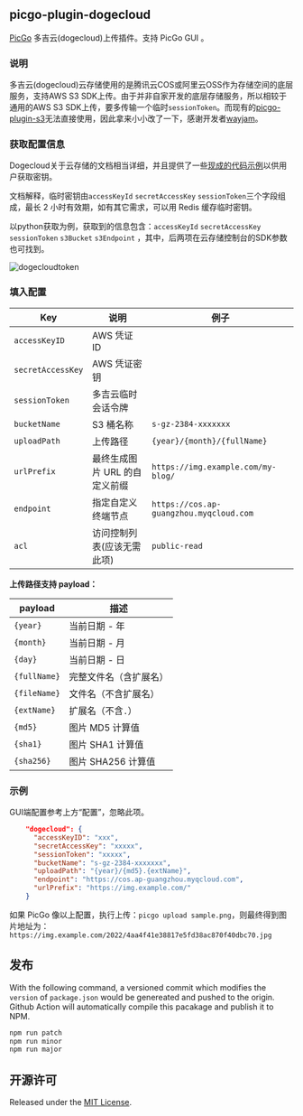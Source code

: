 ## picgo-plugin-dogecloud

[PicGo](https://github.com/PicGo/PicGo-Core) 多吉云(dogecloud)上传插件。支持 PicGo GUI 。

### 说明

多吉云(dogecloud)云存储使用的是腾讯云COS或阿里云OSS作为存储空间的底层服务，支持AWS S3 SDK上传。由于并非自家开发的底层存储服务，所以相较于通用的AWS S3 SDK上传，要多传输一个临时`sessionToken`。而现有的[picgo-plugin-s3](https://github.com/wayjam/picgo-plugin-s3)无法直接使用，因此拿来小小改了一下，感谢开发者[wayjam](https://github.com/wayjam)。

### 获取配置信息

Dogecloud关于云存储的文档相当详细，并且提供了一些[现成的代码示例](https://docs.dogecloud.com/oss/manual-tmp-token)以供用户获取密钥。

文档解释，临时密钥由`accessKeyId` `secretAccessKey` `sessionToken`三个字段组成，最长 2 小时有效期，如有其它需求，可以用 Redis 缓存临时密钥。

以python获取为例，获取到的信息包含：`accessKeyId` `secretAccessKey` `sessionToken` `s3Bucket` `s3Endpoint` ，其中，后两项在云存储控制台的SDK参数也可找到。

![dogecloudtoken](https://cdn.hin.cool/pic/s3test/dogecloudtoken.jpg)

### 填入配置

| Key               | 说明                          | 例子                               |
| ----------------- | ----------------------------- | ---------------------------------- |
| `accessKeyID`     | AWS 凭证 ID                   |                                    |
| `secretAccessKey` | AWS 凭证密钥                  |                                    |
| `sessionToken` | 多吉云临时会话令牌 | |
| `bucketName`      | S3 桶名称                     | `s-gz-2384-xxxxxxx`                   |
| `uploadPath`      | 上传路径                      | `{year}/{month}/{fullName}`        |
| `urlPrefix`       | 最终生成图片 URL 的自定义前缀 | `https://img.example.com/my-blog/` |
| `endpoint`        | 指定自定义终端节点            | `https://cos.ap-guangzhou.myqcloud.com`       |
| `acl` | 访问控制列表(应该无需此项) | `public-read` |

**上传路径支持 payload：**

| payload      | 描述                   |
| ------------ | ---------------------- |
| `{year}`     | 当前日期 - 年          |
| `{month}`    | 当前日期 - 月          |
| `{day}`      | 当前日期 - 日          |
| `{fullName}` | 完整文件名（含扩展名） |
| `{fileName}` | 文件名（不含扩展名）   |
| `{extName}`  | 扩展名（不含`.`）      |
| `{md5}`      | 图片 MD5 计算值        |
| `{sha1}`     | 图片 SHA1 计算值       |
| `{sha256}`   | 图片 SHA256 计算值     |

### 示例

GUI端配置参考上方“配置”，忽略此项。

```json
    "dogecloud": {
      "accessKeyID": "xxx",
      "secretAccessKey": "xxxxx",
      "sessionToken": "xxxxx",
      "bucketName": "s-gz-2384-xxxxxxx",
      "uploadPath": "{year}/{md5}.{extName}",
      "endpoint": "https://cos.ap-guangzhou.myqcloud.com",
      "urlPrefix": "https://img.example.com/"
    }
```

如果 PicGo 像以上配置，执行上传：`picgo upload sample.png`，则最终得到图片地址为：`https://img.example.com/2022/4aa4f41e38817e5fd38ac870f40dbc70.jpg`

## 发布

With the following command, a versioned commit which modifies the `version` of `package.json` would be genereated and pushed to the origin. Github Action will automatically compile this pacakage and publish it to NPM.

```sh
npm run patch
npm run minor
npm run major
```

## 开源许可

Released under the [MIT License](https://github.com/wayjam/picgo-plugin-s3/blob/master/LICENSE).
